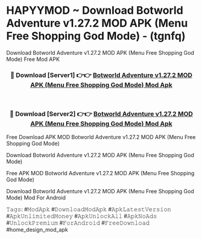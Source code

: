 # HAPYYMOD ~ Download Botworld Adventure v1.27.2 MOD APK (Menu Free Shopping God Mode) - (tgnfq)
Download Botworld Adventure v1.27.2 MOD APK (Menu Free Shopping God Mode) Free Mod APK

<div align="center">
<h3>🔴 Download [Server1] 👉👉 <a href="https://apk-comot.site?title=Botworld_Adventure_v1.27.2_MOD_APK_(Menu_Free_Shopping_God_Mode)">Botworld Adventure v1.27.2 MOD APK (Menu Free Shopping God Mode) Mod Apk</a></h3><br>

<h3>🔴 Download [Server2] 👉👉 <a href="https://apk-comot.site?title=Botworld_Adventure_v1.27.2_MOD_APK_(Menu_Free_Shopping_God_Mode)">Botworld Adventure v1.27.2 MOD APK (Menu Free Shopping God Mode) Mod Apk</a></h3>
</div>


Free Download APK MOD Botworld Adventure v1.27.2 MOD APK (Menu Free Shopping God Mode)

Download Botworld Adventure v1.27.2 MOD APK (Menu Free Shopping God Mode) 

Free APK MOD Botworld Adventure v1.27.2 MOD APK (Menu Free Shopping God Mode) 

Download Botworld Adventure v1.27.2 MOD APK (Menu Free Shopping God Mode) Mod For Android

𝚃𝚊𝚐𝚜: #𝙼𝚘𝚍𝙰𝚙𝚔 #𝙳𝚘𝚠𝚗𝚕𝚘𝚊𝚍𝙼𝚘𝚍𝙰𝚙𝚔 #𝙰𝚙𝚔𝙻𝚊𝚝𝚎𝚜𝚝𝚅𝚎𝚛𝚜𝚒𝚘𝚗 #𝙰𝚙𝚔𝚄𝚗𝚕𝚒𝚖𝚒𝚝𝚎𝚍𝙼𝚘𝚗𝚎𝚢 #𝙰𝚙𝚔𝚄𝚗𝚕𝚘𝚌𝚔𝙰𝚕𝚕 #𝙰𝚙𝚔𝙽𝚘𝙰𝚍𝚜 #𝚄𝚗𝚕𝚘𝚌𝚔𝙿𝚛𝚎𝚖𝚒𝚞𝚖 #𝙵𝚘𝚛𝙰𝚗𝚍𝚛𝚘𝚒𝚍 #𝙵𝚛𝚎𝚎𝙳𝚘𝚠𝚗𝚕𝚘𝚊𝚍 #home_design_mod_apk